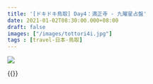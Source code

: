 ```yaml
---
title: '[ドキドキ鳥取] Day4：満正寺 - 九曜星占盤'
date: 2021-01-02T08:30:00.000+08:00
draft: false
images: ["/images/tottori4i.jpg"]
tags : [travel-日本-鳥取]
---
```




![](/images/tottori4i.jpg)


  
  
{{<tottori>}}  
